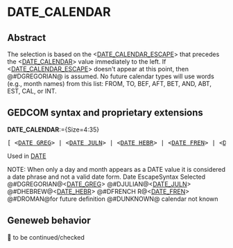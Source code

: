 ﻿<!-- licence GPL V2, cf https://github.com/TitiFix/geneweb -->
# DATE_CALENDAR
## Abstract
The selection is based on the &lt;<a href=Ged.DATE_CALENDAR_ESCAPE.md>DATE_CALENDAR_ESCAPE</a>&gt; that precedes the &lt;<a href=Ged.DATE_CALENDAR.md>DATE_CALENDAR</a>&gt; value immediately to the left.  If &lt;<a href=Ged.DATE_CALENDAR_ESCAPE.md>DATE_CALENDAR_ESCAPE</a>&gt; doesn't appear at this point, then @#DGREGORIAN@ is assumed.  No future calendar types will use words (e.g., month names) from this list: FROM, TO, BEF, AFT, BET, AND, ABT, EST, CAL, or INT.


## GEDCOM syntax and proprietary extensions

**DATE_CALENDAR**:={Size=4:35}
<pre>
[ &lt;<a href=Ged.DATE_GREG.md>DATE_GREG</a>&gt; | &lt;<a href=Ged.DATE_JULN.md>DATE_JULN</a>&gt; | &lt;<a href=Ged.DATE_HEBR.md>DATE_HEBR</a>&gt; | &lt;<a href=Ged.DATE_FREN.md>DATE_FREN</a>&gt; | &lt;<a href=Ged.DATE_FUTURE.md>DATE_FUTURE</a>&gt; ]
</pre>
Used in <a href=Ged.DATE.md>DATE</a><br />


NOTE: When only a day and month appears as a DATE value it is considered a date phrase and not a valid date form.
Date EscapeSyntax Selected
@#DGREGORIAN@&lt;<a href=Ged.DATE_GREG.md>DATE_GREG</a>&gt;
@#DJULIAN@&lt;<a href=Ged.DATE_JULN.md>DATE_JULN</a>&gt;
@#DHEBREW@&lt;<a href=Ged.DATE_HEBR.md>DATE_HEBR</a>&gt;
@#DFRENCH R@&lt;<a href=Ged.DATE_FREN.md>DATE_FREN</a>&gt;
@#DROMAN@for future definition
@#DUNKNOWN@ calendar not known

## Geneweb behavior



🚧 to be continued/checked

